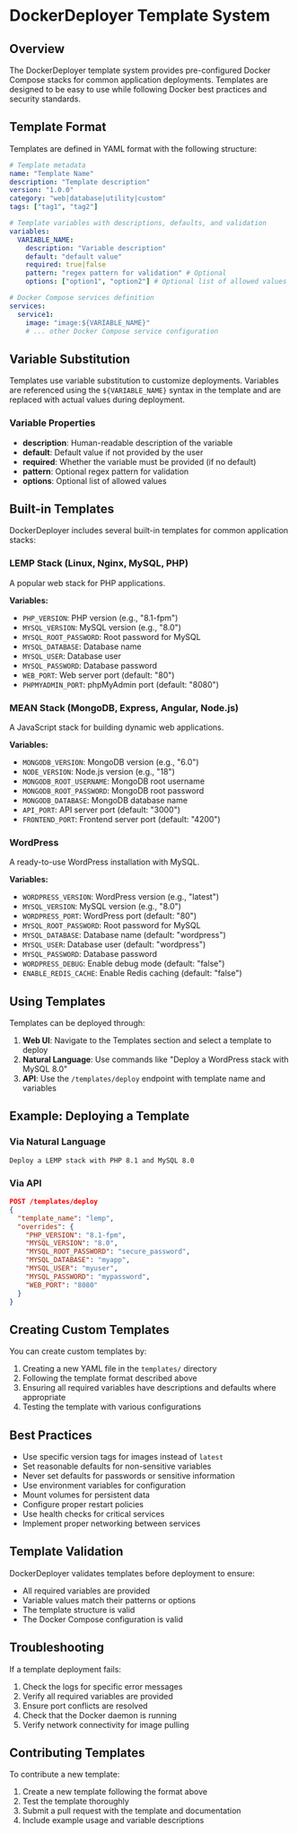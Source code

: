 # DockerDeployer Template System

## Overview

The DockerDeployer template system provides pre-configured Docker Compose stacks for common application deployments. Templates are designed to be easy to use while following Docker best practices and security standards.

## Template Format

Templates are defined in YAML format with the following structure:

```yaml
# Template metadata
name: "Template Name"
description: "Template description"
version: "1.0.0"
category: "web|database|utility|custom"
tags: ["tag1", "tag2"]

# Template variables with descriptions, defaults, and validation
variables:
  VARIABLE_NAME:
    description: "Variable description"
    default: "default value"
    required: true|false
    pattern: "regex pattern for validation" # Optional
    options: ["option1", "option2"] # Optional list of allowed values

# Docker Compose services definition
services:
  service1:
    image: "image:${VARIABLE_NAME}"
    # ... other Docker Compose service configuration
```

## Variable Substitution

Templates use variable substitution to customize deployments. Variables are referenced using the `${VARIABLE_NAME}` syntax in the template and are replaced with actual values during deployment.

### Variable Properties

- **description**: Human-readable description of the variable
- **default**: Default value if not provided by the user
- **required**: Whether the variable must be provided (if no default)
- **pattern**: Optional regex pattern for validation
- **options**: Optional list of allowed values

## Built-in Templates

DockerDeployer includes several built-in templates for common application stacks:

### LEMP Stack (Linux, Nginx, MySQL, PHP)

A popular web stack for PHP applications.

**Variables:**
- `PHP_VERSION`: PHP version (e.g., "8.1-fpm")
- `MYSQL_VERSION`: MySQL version (e.g., "8.0")
- `MYSQL_ROOT_PASSWORD`: Root password for MySQL
- `MYSQL_DATABASE`: Database name
- `MYSQL_USER`: Database user
- `MYSQL_PASSWORD`: Database password
- `WEB_PORT`: Web server port (default: "80")
- `PHPMYADMIN_PORT`: phpMyAdmin port (default: "8080")

### MEAN Stack (MongoDB, Express, Angular, Node.js)

A JavaScript stack for building dynamic web applications.

**Variables:**
- `MONGODB_VERSION`: MongoDB version (e.g., "6.0")
- `NODE_VERSION`: Node.js version (e.g., "18")
- `MONGODB_ROOT_USERNAME`: MongoDB root username
- `MONGODB_ROOT_PASSWORD`: MongoDB root password
- `MONGODB_DATABASE`: MongoDB database name
- `API_PORT`: API server port (default: "3000")
- `FRONTEND_PORT`: Frontend server port (default: "4200")

### WordPress

A ready-to-use WordPress installation with MySQL.

**Variables:**
- `WORDPRESS_VERSION`: WordPress version (e.g., "latest")
- `MYSQL_VERSION`: MySQL version (e.g., "8.0")
- `WORDPRESS_PORT`: WordPress port (default: "80")
- `MYSQL_ROOT_PASSWORD`: Root password for MySQL
- `MYSQL_DATABASE`: Database name (default: "wordpress")
- `MYSQL_USER`: Database user (default: "wordpress")
- `MYSQL_PASSWORD`: Database password
- `WORDPRESS_DEBUG`: Enable debug mode (default: "false")
- `ENABLE_REDIS_CACHE`: Enable Redis caching (default: "false")

## Using Templates

Templates can be deployed through:

1. **Web UI**: Navigate to the Templates section and select a template to deploy
2. **Natural Language**: Use commands like "Deploy a WordPress stack with MySQL 8.0"
3. **API**: Use the `/templates/deploy` endpoint with template name and variables

## Example: Deploying a Template

### Via Natural Language

```
Deploy a LEMP stack with PHP 8.1 and MySQL 8.0
```

### Via API

```json
POST /templates/deploy
{
  "template_name": "lemp",
  "overrides": {
    "PHP_VERSION": "8.1-fpm",
    "MYSQL_VERSION": "8.0",
    "MYSQL_ROOT_PASSWORD": "secure_password",
    "MYSQL_DATABASE": "myapp",
    "MYSQL_USER": "myuser",
    "MYSQL_PASSWORD": "mypassword",
    "WEB_PORT": "8080"
  }
}
```

## Creating Custom Templates

You can create custom templates by:

1. Creating a new YAML file in the `templates/` directory
2. Following the template format described above
3. Ensuring all required variables have descriptions and defaults where appropriate
4. Testing the template with various configurations

## Best Practices

- Use specific version tags for images instead of `latest`
- Set reasonable defaults for non-sensitive variables
- Never set defaults for passwords or sensitive information
- Use environment variables for configuration
- Mount volumes for persistent data
- Configure proper restart policies
- Use health checks for critical services
- Implement proper networking between services

## Template Validation

DockerDeployer validates templates before deployment to ensure:

- All required variables are provided
- Variable values match their patterns or options
- The template structure is valid
- The Docker Compose configuration is valid

## Troubleshooting

If a template deployment fails:

1. Check the logs for specific error messages
2. Verify all required variables are provided
3. Ensure port conflicts are resolved
4. Check that the Docker daemon is running
5. Verify network connectivity for image pulling

## Contributing Templates

To contribute a new template:

1. Create a new template following the format above
2. Test the template thoroughly
3. Submit a pull request with the template and documentation
4. Include example usage and variable descriptions
